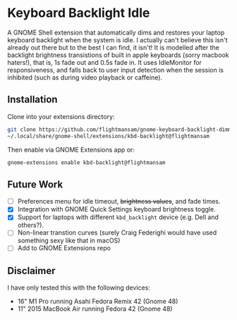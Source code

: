 # Keyboard Backlight Idle
A GNOME Shell extension that automatically dims and restores your laptop keyboard backlight when the system is idle. I actually can't believe this isn't already out there but to the best I can find, it isn't! It is modelled after the backlight brightness transistions of built in apple keyboards (sorry macbook haters!), that is, 1s fade out and 0.5s fade in. It uses IdleMonitor for responsiveness, and falls back to user input detection when the session is inhibited (such as during video playback or caffeine).

## Installation
Clone into your extensions directory:
```bash
git clone https://github.com/flightmansam/gnome-keyboard-backlight-dimmer.git \
~/.local/share/gnome-shell/extensions/kbd-backlight@flightmansam
```
  
Then enable via GNOME Extensions app or:
```bash
gnome-extensions enable kbd-backlight@flightmansam
```

## Future Work
- [ ] Preferences menu for idle timeout, ~~brightness values~~, and fade times.
- [x] Integration with GNOME Quick Settings keyboard brightness toggle.
- [x] Support for laptops with different `kbd_backlight` device (e.g. Dell and others?).
- [ ] Non-linear transtion curves (surely Craig Federighi would have used something sexy like that in macOS)
- [ ] Add to GNOME Extensions repo

## Disclaimer
I have only tested this with the following devices:
- 16" M1 Pro running Asahi Fedora Remix 42 (Gnome 48)
- 11" 2015 MacBook Air running Fedora 42 (Gnome 48)
